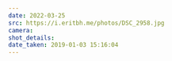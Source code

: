 ```yaml
---
date: 2022-03-25
src: https://i.eritbh.me/photos/DSC_2958.jpg
camera:
shot_details:
date_taken: 2019-01-03 15:16:04
---
```


